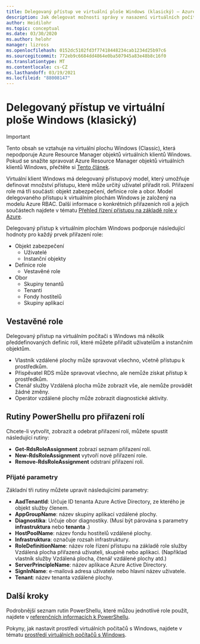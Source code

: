```yaml
---
title: Delegovaný přístup ve virtuální ploše Windows (klasický) – Azure
description: Jak delegovat možnosti správy v nasazení virtuálních počítačů s Windows (Classic), včetně příkladů.
author: Heidilohr
ms.topic: conceptual
ms.date: 03/30/2020
ms.author: helohr
manager: lizross
ms.openlocfilehash: 0152dc5102fd3f77418448234cab1234d25b97c6
ms.sourcegitcommit: 772eb9c6684dd4864e0ba507945a83e48b8c16f0
ms.translationtype: MT
ms.contentlocale: cs-CZ
ms.lasthandoff: 03/19/2021
ms.locfileid: "88008147"
---
```

# <a name="delegated-access-in-windows-virtual-desktop-classic"></a>Delegovaný přístup ve virtuální ploše Windows (klasický)

>[!IMPORTANT]
>Tento obsah se vztahuje na virtuální plochu Windows (Classic), která nepodporuje Azure Resource Manager objektů virtuálních klientů Windows. Pokud se snažíte spravovat Azure Resource Manager objektů virtuálních klientů Windows, přečtěte si [Tento článek](../delegated-access-virtual-desktop.md).

Virtuální klient Windows má delegovaný přístupový model, který umožňuje definovat množství přístupu, které může určitý uživatel přiřadit roli. Přiřazení role má tři součásti: objekt zabezpečení, definice role a obor. Model delegovaného přístupu k virtuálním plochám Windows je založený na modelu Azure RBAC. Další informace o konkrétních přiřazeních rolí a jejich součástech najdete v tématu [Přehled řízení přístupu na základě role v Azure](../../role-based-access-control/built-in-roles.md).

Delegovaný přístup k virtuálním plochám Windows podporuje následující hodnoty pro každý prvek přiřazení role:

* Objekt zabezpečení
    * Uživatelé
    * Instanční objekty
* Definice role
    * Vestavěné role
* Obor
    * Skupiny tenantů
    * Tenanti
    * Fondy hostitelů
    * Skupiny aplikací

## <a name="built-in-roles"></a>Vestavěné role

Delegovaný přístup na virtuálním počítači s Windows má několik předdefinovaných definic rolí, které můžete přiřadit uživatelům a instančním objektům.

* Vlastník vzdálené plochy může spravovat všechno, včetně přístupu k prostředkům.
* Přispěvatel RDS může spravovat všechno, ale nemůže získat přístup k prostředkům.
* Čtenář služby Vzdálená plocha může zobrazit vše, ale nemůže provádět žádné změny.
* Operátor vzdálené plochy může zobrazit diagnostické aktivity.

## <a name="powershell-cmdlets-for-role-assignments"></a>Rutiny PowerShellu pro přiřazení rolí

Chcete-li vytvořit, zobrazit a odebrat přiřazení rolí, můžete spustit následující rutiny:

* **Get-RdsRoleAssignment** zobrazí seznam přiřazení rolí.
* **New-RdsRoleAssignment** vytvoří nové přiřazení role.
* **Remove-RdsRoleAssignment** odstraní přiřazení rolí.

### <a name="accepted-parameters"></a>Přijaté parametry

Základní tři rutiny můžete upravit následujícími parametry:

* **AadTenantId**: Určuje ID tenanta Azure Active Directory, ze kterého je objekt služby členem.
* **AppGroupName**: název skupiny aplikací vzdálené plochy.
* **Diagnostika**: Určuje obor diagnostiky. (Musí být párována s parametry **infrastruktura** nebo **tenanta** .)
* **HostPoolName**: název fondu hostitelů vzdálené plochy.
* **Infrastruktura**: označuje rozsah infrastruktury.
* **RoleDefinitionName**: název role řízení přístupu na základě role služby Vzdálená plocha přiřazená uživateli, skupině nebo aplikaci. (Například vlastník služby Vzdálená plocha, čtenář vzdálené plochy atd.)
* **ServerPrincipleName**: název aplikace Azure Active Directory.
* **SignInName**: e-mailová adresa uživatele nebo hlavní název uživatele.
* **Tenant**: název tenanta vzdálené plochy.

## <a name="next-steps"></a>Další kroky

Podrobnější seznam rutin PowerShellu, které můžou jednotlivé role použít, najdete v [referenčních informacích k PowerShellu](/powershell/windows-virtual-desktop/overview).

Pokyny, jak nastavit prostředí virtuálních počítačů s Windows, najdete v tématu [prostředí virtuálních počítačů s Windows](environment-setup-2019.md).
